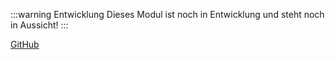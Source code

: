:::warning Entwicklung
Dieses Modul ist noch in Entwicklung und steht noch in Aussicht!
:::

[GitHub](https://github.com/LSS-Manager/LSSM-V.4/issues/15)